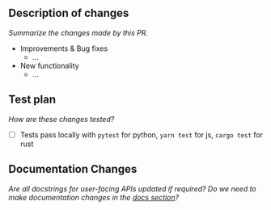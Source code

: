 ## Description of changes

_Summarize the changes made by this PR._

- Improvements & Bug fixes
  - ...
- New functionality
  - ...

## Test plan

_How are these changes tested?_

- [ ] Tests pass locally with `pytest` for python, `yarn test` for js, `cargo test` for rust

## Documentation Changes

_Are all docstrings for user-facing APIs updated if required? Do we need to make documentation changes in the [docs section](https://github.com/chroma-core/chroma/tree/main/docs/docs.trychroma.com)?_
